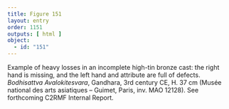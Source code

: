 ```yaml
---
title: Figure 151
layout: entry
order: 1151
outputs: [ html ]
object:
  - id: "151"
---
```


Example of heavy losses in an incomplete high-tin bronze cast: the right hand is missing, and the left hand and attribute are full of defects. *Bodhisattva Avalokitesvara*, Gandhara, 3rd century CE, H. 37 cm (Musée national des arts asiatiques – Guimet, Paris, inv. MAO 12128). See forthcoming C2RMF Internal Report.
